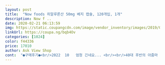 ```yaml
---
layout: post 
title:  "Now foods 히알루론산 50mg 베지 캡슐, 120개입, 1개" 
description: Now f ..
date: 2020-02-21 06:13:59 
img: https://static.coupangcdn.com/image/vendor_inventory/images/2019/03/11/15/0/f9059d92-ba75-4b21-97bd-9f131f9ab1c4.jpg 
linkUrl: https://coupa.ng/bqb4Ov 
categories: [1024] 
color: f44336 
price: 17010 
author: Ask View Shop 
cont:  "●구매후기●<br/>2022  10   엄청 긴네요... <br/><br/>40대 후반의 아줌마 보다 보니 피부가 점점 푹석해지고 윤기도 없고 화장도 잘 안받고... <br/><br/>ㆍ<br/>가성비가 좋은 제품 입니다<br/>간영양제ㆍ마그네슘ㆍ비타민Dㆍ비타민C 등등과 함께<br/>거기에 연말ㆍ연초 회식ㆍ음주등 피곤하니 한번씩<br/>관리해준 영향은 미비해도 관리 안한 영향은 너무도 창대한지라~<br/>그게 피부에 흡수될까여?<br/>그래도 나이도 있어서 관리 안해주면<br/>그럴려믄 기본 피부상태 밑바탕이 좋아야하니<br/>꼭 챙겨 먹네요ᆢ<br/>꼭 챙겨 먹으려고 합니다ᆢ<br/>나름 남들이 피부 좋다고들 말들을하지만<br/>다른 약먹고 걸리고 체해서  고생한  적이 있는데... <br/>.<br/><br/>망설이는 분들 계시면 꼭 구매 하셔요<br/>목넘김이 편안하게 잘 넘어가요.<br/>,<br/>브로콜리 히알루론산 스킨도 함께 사용하고 있어요<br/>솔직한 구매 후기 입니다<br/>솔직히 그래도 더 좋아졌으믄 해서 처음 오더해 봤어요ᆢ<br/>얼굴피부 뒤짚어지니 요즘 식사는 놓쳐도 건강식품은<br/>여자는 피부가 좋아야 기본은 먹고 들어갑니다ᆢ<br/>오늘로 3일째네요<br/>옷ㆍ구두ㆍ빽으로도 못가려 지는게 피부입니다!!!<br/>요즘은 거기에 유산균ㆍ콜라겐까지!!!<br/>우울한 기분이 너무 들어 삶의 질이 떨어지는 것 같더라구요... <br/><br/>유통기한이 넉넉해서 좋아요<br/>유튜브 영상 보고 구매했어요<br/>유튜브 영상 여자분이  나이가 들수록 점점 아픈곳이 많아지고 피부도 노화가 진행되어 콜라겐 성분이 빠지고<br/>이 차칸 아이 데려가 피부에 양보하세요!!!<br/>저가 아직 키린이라 키토인아웃이 빈번하니~<br/>저탄고지 식이하면서<br/>전 만족스럽습니다<br/>전체적으로 피부가 밝아지고 예전보다  주름도 훨씬 좋아진것 같습니다<br/>주름이 많이 생겼다고 해서 구매했어요<br/>지금은 화장도 잘 받는것 같고 두루두루 잘 구매 한 것 같아요<br/>직구인데도 빨리 도착했구요<br/>캡슐 사이즈는 큰편이예요<br/>탄수화물ㆍ당 거의 끊다시피 하니 피부는 좋아지지만<br/>탱탱한 피부를 원하신다면 꼭 한번 복용해 보라고 합니다<br/>피부가 촉촉해지겠지... <br/> 믿음을 가지고 먹고있어요<br/>피부안좋은데 좋은 값비싼 수십만원짜리 영양제 바른다고<br/>한끼 식사비이면 기본 한달이상을 피부에 윤기를 줄터!!!<br/>한달동안 먹어본 결과 지금까지 부작용은 없습니다<br/>히알루론산은 피부가 푹석해지는 것을 마고 미백에 도움을 준다고 해요<br/>" 
---
```

